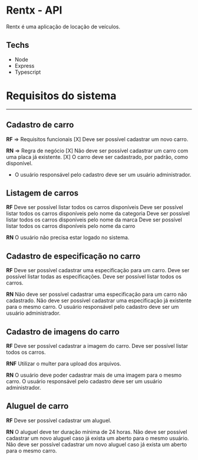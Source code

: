 # Rentx - API
Rentx é uma aplicação de locação de veículos.
## Techs
- Node
- Express
- Typescript

# Requisitos do sistema
---
## Cadastro de carro

**RF** => Requisitos funcionais
[X] Deve ser possível cadastrar um novo carro.

**RN** => Regra de negócio
[X] Não deve ser possível cadastrar um carro com uma placa já existente.
[X] O carro deve ser cadastrado, por padrão, como disponível.
* O usuário responsável pelo cadastro deve ser um usuário administrador.

## Listagem de carros

**RF**
Deve ser possível listar todos os carros disponíveis
Deve ser possível listar todos os carros disponíveis pelo nome da categoria
Deve ser possível listar todos os carros disponíveis pelo nome da marca
Deve ser possível listar todos os carros disponíveis pelo nome da carro

**RN**
O usuário não precisa estar logado no sistema.

## Cadastro de especificação no carro

**RF**
Deve ser possível cadastrar uma especificação para um carro.
Deve ser possível listar todas as especificações.
Deve ser possível listar todos os carros.

**RN**
Não deve ser possível cadastrar uma especificação para um carro não cadastrado.
Não deve ser possível cadastrar uma especificação já existente para o mesmo carro.
O usuário responsável pelo cadastro deve ser um usuário administrador.

## Cadastro de imagens do carro

**RF**
Deve ser possível cadastrar a imagem do carro.
Deve ser possível listar todos os carros.

**RNF**
Utilizar o multer para upload dos arquivos.

**RN**
O usuário deve poder cadastrar mais de uma imagem para o mesmo carro.
O usuário responsável pelo cadastro deve ser um usuário administrador.

## Aluguel de carro

**RF**
Deve ser possível cadastrar um aluguel.

**RN**
O aluguel deve ter duração mínima de 24 horas.
Não deve ser possível cadastrar um novo aluguel caso já exista um aberto para o mesmo usuário.
Não deve ser possível cadastrar um novo aluguel caso já exista um aberto para o mesmo carro.
